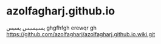 # azolfagharj.github.io
یسبیسبس یسبس
ghgfhfgh
erewqr
gh
https://github.com/azolfagharj/azolfagharj.github.io.wiki.git
